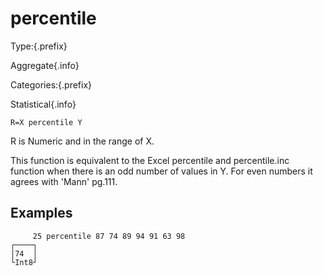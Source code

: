 # percentile

Type:{.prefix}

Aggregate{.info}

Categories:{.prefix}

Statistical{.info}

~~~
R=X percentile Y
~~~

R is Numeric and in the range of X.

This function is equivalent to the Excel percentile and percentile.inc function when there is an
odd number of values in Y. For even numbers it agrees with 'Mann' pg.111.

## Examples

~~~
     25 percentile 87 74 89 94 91 63 98
┌────┐
│74  │
└Int8┘
~~~

